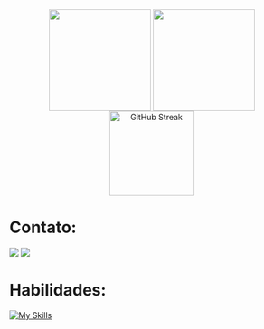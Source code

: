 
 



<div align="center">
  <img align="center" height="180em" src="https://github-readme-stats.vercel.app/api?username=EduHoff&show_icons=true&theme=dark"/>
  <img align="center" height="180em" src="https://github-readme-stats.vercel.app/api/top-langs/?username=EduHoff&layout=compact&theme=dark&hide=html,css"/>
  <img src="https://streak-stats.demolab.com?user=EduHoff&locale=pt-br&mode=daily&theme=dark" height="150" alt="GitHub Streak" />
</div>

# <div align="center">
  <h1>Contato:</h1>
  <a href="mailto:ehcs.business@gmail.com" target="_blank"><img src="https://skillicons.dev/icons?i=gmail"></a>
  <a href="https://www.linkedin.com/in/eduardo-hoffmann-do-carmo-silva-ba4635280" target="_blank"><img src="https://skillicons.dev/icons?i=linkedin"></a>
</div>

# <div align="center">
  <h1>Habilidades:</h1>
  
  [![My Skills](https://skillicons.dev/icons?i=linux,java,c,cpp,python&theme=dark)](https://skillicons.dev)
</div>


<!--https://github.com/anuraghazra/github-readme-stats-->
<!--https://shields.io/
https://img.shields.io/badge/<TEXTO>-<COR>?style=for-the-badge&logo=<LOGO>&logoColor=<COR_LOGO>-->

